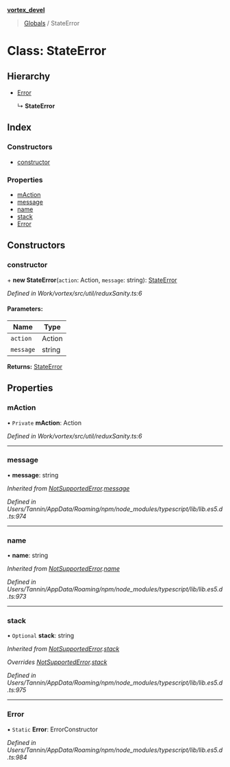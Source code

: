 **[vortex_devel](../README.md)**

> [Globals](../globals.md) / StateError

# Class: StateError

## Hierarchy

* [Error](notsupportederror.md#error)

  ↳ **StateError**

## Index

### Constructors

* [constructor](stateerror.md#constructor)

### Properties

* [mAction](stateerror.md#maction)
* [message](stateerror.md#message)
* [name](stateerror.md#name)
* [stack](stateerror.md#stack)
* [Error](stateerror.md#error)

## Constructors

### constructor

\+ **new StateError**(`action`: Action, `message`: string): [StateError](stateerror.md)

*Defined in Work/vortex/src/util/reduxSanity.ts:6*

#### Parameters:

Name | Type |
------ | ------ |
`action` | Action |
`message` | string |

**Returns:** [StateError](stateerror.md)

## Properties

### mAction

• `Private` **mAction**: Action

*Defined in Work/vortex/src/util/reduxSanity.ts:6*

___

### message

•  **message**: string

*Inherited from [NotSupportedError](notsupportederror.md).[message](notsupportederror.md#message)*

*Defined in Users/Tannin/AppData/Roaming/npm/node_modules/typescript/lib/lib.es5.d.ts:974*

___

### name

•  **name**: string

*Inherited from [NotSupportedError](notsupportederror.md).[name](notsupportederror.md#name)*

*Defined in Users/Tannin/AppData/Roaming/npm/node_modules/typescript/lib/lib.es5.d.ts:973*

___

### stack

• `Optional` **stack**: string

*Inherited from [NotSupportedError](notsupportederror.md).[stack](notsupportederror.md#stack)*

*Overrides [NotSupportedError](notsupportederror.md).[stack](notsupportederror.md#stack)*

*Defined in Users/Tannin/AppData/Roaming/npm/node_modules/typescript/lib/lib.es5.d.ts:975*

___

### Error

▪ `Static` **Error**: ErrorConstructor

*Defined in Users/Tannin/AppData/Roaming/npm/node_modules/typescript/lib/lib.es5.d.ts:984*
